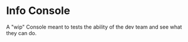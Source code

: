 # Info Console
A "wip" Console meant to tests the ability of the dev team and see what they can do.
